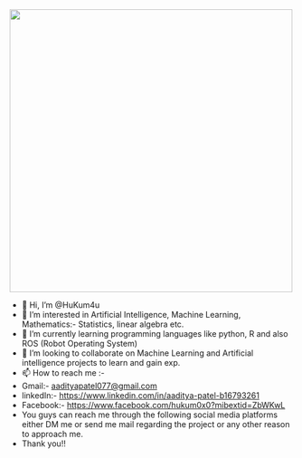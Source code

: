 <div id="header" align="center">
  <img src="https://media.giphy.com/media/SHjOSDkKZ18qOHA5B5/giphy.gif" width="500"/>
</div>












- 👋 Hi, I’m @HuKum4u
- 👀 I’m interested in Artificial Intelligence, Machine Learning, Mathematics:- Statistics, linear algebra etc.
- 🌱 I’m currently learning programming languages like python, R and also ROS (Robot Operating System)
- 💞️ I’m looking to collaborate on Machine Learning and Artificial intelligence projects to learn and gain exp.
- 📫 How to reach me :- 
- Gmail:- aadityapatel077@gmail.com
- linkedIn:- https://www.linkedin.com/in/aaditya-patel-b16793261
- Facebook:- https://www.facebook.com/hukum0x0?mibextid=ZbWKwL
- You guys can reach me through the following social media platforms either DM me or send me mail regarding the project or any other reason to approach me.
- Thank you!!
<!---
HuKum4u/HuKum4u is a ✨ special ✨ repository because its `README.md` (this file) appears on your GitHub profile.
You can click the Preview link to take a look at your changes.
--->
